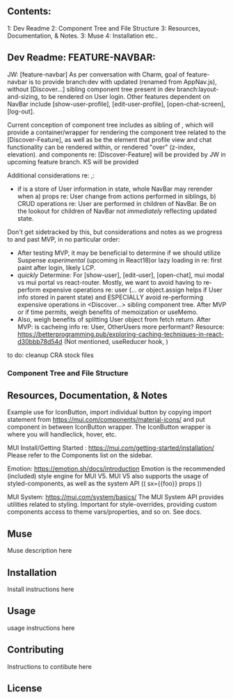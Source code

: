 ## Contents:
1: Dev Readme
2: Component Tree and File Structure
3: Resources, Documentation, & Notes.
3: Muse 
4: Installation
etc..

## Dev Readme: FEATURE-NAVBAR:

JW: [feature-navbar] As per conversation with Charm, goal of feature-navbar is to provide branch:dev with updated <NavBar/> (renamed from AppNav.js), without [Discover...] sibling component tree present in dev branch:layout-and-sizing, to be rendered on User login. Other features dependent on NavBar include [show-user-profile], [edit-user-profile], [open-chat-screen], [log-out]. 

Current conception of component tree includes <NavBar/> as sibling of <MuseWindow/>, which will provide a container/wrapper for rendering the component tree related to the [Discover-Feature], as well as be the element that profile view and chat functionality can be rendered within, or rendered "over" (z-index, elevation). <MuseWindow/> and components re: [Discover-Feature] will be provided by JW in upcoming feature branch. KS will be provided

Additional considerations re: <NavBar/>,: 
- if <App/> is a store of User information in state, whole NavBar may rerender when a) props re: User change from actions performed in siblings, b) CRUD operations re: User are performed in children of NavBar. Be on the lookout for children of NavBar not *immediately* reflecting updated state.

Don't get sidetracked by this, but considerations and notes as we progress to and past MVP, in no particular order:
- After testing MVP, it may be beneficial to determine if we should utilize Suspense *experimental* (upcoming in React18)or lazy loading in re: first paint after login, likely LCP. 
- *quickly* Determine: For [show-user], [edit-user], [open-chat], mui modal vs mui portal vs react-router. Mostly, we want to avoid having to re-perform expensive operations re: user (... or object.assign helps if User info stored in parent state) and ESPECIALLY avoid re-performing expensive operations in <Discover...> sibling component tree. After MVP or if time permits, weigh benefits of memoization or useMemo. 
- Also, weigh benefits of splitting User object from fetch return. After MVP: is cacheing info re: User, OtherUsers more performant?
Resource: https://betterprogramming.pub/exploring-caching-techniques-in-react-d30bbb78d54d
(Not mentioned, useReducer hook, )

to do: cleanup CRA stock files





### Component Tree and File Structure

## Resources, Documentation, & Notes
Example use for IconButton, import individual button by copying import statement from https://mui.com/components/material-icons/ and put component in between IconButton wrapper. The IconButton wrapper is where you will handleclick, hover, etc. 
<!-- <IconButton
                size="large"
                aria-label="account of current user"
                aria-controls="menu-appbar"
                aria-haspopup="true"
                onClick={handleMenu}
                color="inherit"
              >
                <AccountCircle />
              </IconButton> -->

MUI Install/Getting Started : https://mui.com/getting-started/installation/
Please refer to the Components list on the sidebar.

Emotion: https://emotion.sh/docs/introduction
Emotion is the recommended (included) style engine for MUI V5. MUI V5 also supports the usage of styled-components, as well as the system API (( sx={{foo}} props ))

MUI System: https://mui.com/system/basics/
The MUI System API provides utilities related to styling. Important for style-overrides, providing custom components access to theme vars/properties, and so on. See docs. 



## Muse
Muse description here

## Installation
Install instructions here

## Usage
usage instructions here

## Contributing
Instructions to contibute here

## License 
